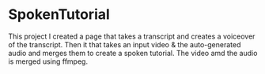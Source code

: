 # SpokenTutorial
This project I created a page that takes a transcript and creates a voiceover of the transcript. 
Then it that takes an input video & the auto-generated audio and merges them to create a spoken tutorial. 
The video amd the audio is merged using ffmpeg.

